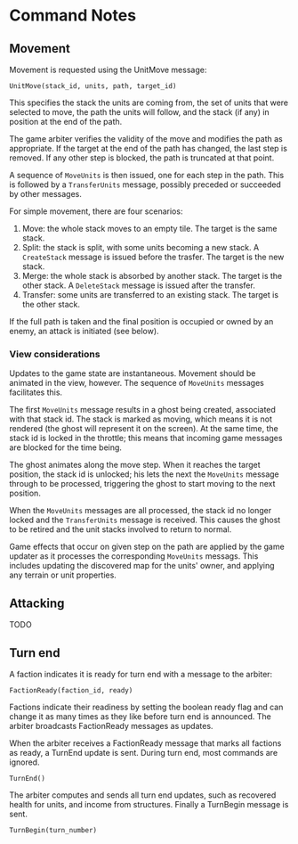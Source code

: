 Command Notes
=============

Movement
--------

Movement is requested using the UnitMove message:

    UnitMove(stack_id, units, path, target_id)

This specifies the stack the units are coming from, the set of units that were selected to move,
the path the units will follow, and the stack (if any) in position at the end of the path.

The game arbiter verifies the validity of the move and modifies the path as appropriate.  If the
target at the end of the path has changed, the last step is removed.  If any other step is
blocked, the path is truncated at that point.

A sequence of `MoveUnits` is then issued, one for each step in the path.  This is followed by a
`TransferUnits` message, possibly preceded or succeeded by other messages.

For simple movement, there are four scenarios:

 1. Move: the whole stack moves to an empty tile.  The target is the same stack.
 2. Split: the stack is split, with some units becoming a new stack.  A `CreateStack` message is
    issued before the trasfer.  The target is the new stack.
 3. Merge: the whole stack is absorbed by another stack.  The target is the other stack.  A
    `DeleteStack` message is issued after the transfer.
 4. Transfer: some units are transferred to an existing stack.  The target is the other stack.

If the full path is taken and the final position is occupied or owned by an enemy, an attack is
initiated (see below).

### View considerations

Updates to the game state are instantaneous.  Movement should be animated in the view, however.
The sequence of `MoveUnits` messages facilitates this.

The first `MoveUnits` message results in a ghost being created, associated with that stack id.
The stack is marked as moving, which means it is not rendered (the ghost will represent it on the
screen).  At the same time, the stack id is locked in the throttle; this means that incoming game
messages are blocked for the time being.

The ghost animates along the move step.  When it reaches the target position, the stack id is
unlocked; his lets the next the `MoveUnits` message through to be processed, triggering the ghost
to start moving to the next position.

When the `MoveUnits` messages are all processed, the stack id no longer locked and the
`TransferUnits` message is received.  This causes the ghost to be retired and the unit stacks
involved to return to normal.

Game effects that occur on given step on the path are applied by the game updater as it processes
the corresponding `MoveUnits` messags.  This includes updating the discovered map for the units'
owner, and applying any terrain or unit properties.


Attacking
---------

TODO

Turn end
--------

A faction indicates it is ready for turn end with a message to the arbiter:

    FactionReady(faction_id, ready)

Factions indicate their readiness by setting the boolean ready flag and can change it as many
times as they like before turn end is announced.  The arbiter broadcasts FactionReady messages
as updates.

When the arbiter receives a FactionReady message that marks all factions as ready, a TurnEnd
update is sent.  During turn end, most commands are ignored.

    TurnEnd()

The arbiter computes and sends all turn end updates, such as recovered health
for units, and income from structures.  Finally a TurnBegin message is sent.

    TurnBegin(turn_number)
